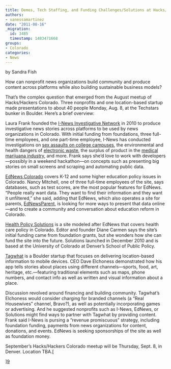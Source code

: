```yaml
---
title: Demos, Tech Staffing, and Funding Challenges/Solutions at Hacks/Hackers Colorado
authors:
- vanessamartinez
date: "2011-08-16"
_migration:
  id: 3485
  timestamp: 1483471668
groups:
- Colorado
categories:
- News
---
```


by Sandra Fish

How can nonprofit news organizations build community and produce content across platforms while also building sustainable business models?

That&#8217;s the complex question that emerged from the August meetup of Hacks/Hackers Colorado. Three nonprofits and one location-based startup made presentations to about 40 people Monday, Aug. 8, at the Techstars bunker in Boulder. Here&#8217;s a brief overview:

Laura Frank founded the [I-News Investigative Network][1] in 2010 to produce investigative news stories across platforms to be used by news organizations in Colorado. With initial funding from foundations, three full-time employees, and one part-time employee, I-News has conducted investigations on [sex assaults on college campuses][2], the environmental and health dangers of [electronic waste][3], the surplus of product in the [medical marijuana industry][4], and more. Frank says she&#8217;d love to work with developers—possibly in a weekend hackathon—on concepts such as presenting big stories on small screens and scraping and automating public data.

[EdNews Colorado][5] covers K-12 and some higher education policy issues in Colorado. Nancy Mitchell, one of three full-time employees of the site, says databases, such as test scores, are the most popular features for EdNews. &#8220;People really want data. They want to find their information and they want it unfiltered,&#8221; she said, adding that EdNews, which also operates a site for parents, [EdNewsParent][6], is looking for more ways to present that data online—and to create a community and conversation about education reform in Colorado.

[Health Policy Solutions][7] is a site modeled after EdNews that covers health care policy in Colorado. Editor and founder Diane Carmen says the site&#8217;s initial funding came from foundation grants, but she wonders how she can fund the site into the future. Solutions launched in December 2010 and is based at the University of Colorado at Denver&#8217;s School of Public Policy.

[Tagwhat][8] is a Boulder startup that focuses on delivering location-based information to mobile devices. CEO Dave Elchoness demonstrated how his app tells stories about places using different channels—sports, food, art, heritage, etc.—featuring traditional elements such as maps, phone numbers, and contact info as well as written and visual information about a place.

Discussion revolved around financing and building community. Tagwhat&#8217;s Elchoness would consider charging for branded channels (a &#8220;Real Housewives&#8221; channel, Bravo?), as well as potentially incorporating games or advertising. And he suggested nonprofits such as I-News, EdNews, or Solutions might find ways to partner with Tagwhat by providing content. Frank said I-News is pursing a &#8220;revenue promiscuous&#8221; strategy, including foundation funding, payments from news organizations for content, donations, and events. EdNews is seeking sponsorships of the site as well as foundation money.

September&#8217;s Hacks/Hackers Colorado meetup will be Thursday, Sept. 8, in Denver. Location TBA.[

][9]

 [1]: http://www.inewsnetwork.org/
 [2]: http://www.inewsnetwork.org/special-reports/privacy-laws-prevent-sex-assault-investigations/
 [3]: http://www.inewsnetwork.org/special-reports/e-waste-budget/
 [4]: http://www.inewsnetwork.org/special-reports/police-colorado-medical-marijuana-surplus-feeds-regional-black-market/
 [5]: http://ednewscolorado.org/
 [6]: http://www.ednewsparent.org/
 [7]: http://www.healthpolicysolutions.org/
 [8]: http://www.tagwhat.com/
 [9]: http://hackshackers.com/blog/2011/08/16/demos-tech-staffing-and-funding-challengessolutions-at-colorado-hackshackers/hackshackers-colorado-august-meetup_panelists/
